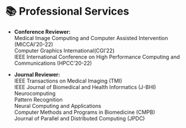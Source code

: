 # 📚 Professional Services

- **Conference Reviewer:**\
Medical Image Computing and Computer Assisted Intervention (MICCAI’20-22)\
Computer Graphics International(CGI’22)\
IEEE International Conference on High Performance Computing and Communications (HPCC’20-22)

-  **Journal Reviewer:**\
IEEE Transactions on Medical Imaging (TMI)\
IEEE Journal of Biomedical and Health Informatics (J-BHI)\
Neurocomputing\
Pattern Recognition\
Neural Computing and Applications\
Computer Methods and Programs in Biomedicine (CMPB)\
Journal of Parallel and Distributed Computing (JPDC)
